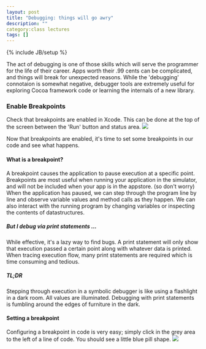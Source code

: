 ```yaml
---
layout: post
title: "Debugging: things will go awry"
description: ""
category:class lectures
tags: []
---
```

{% include JB/setup %}

The act of debugging is one of those skills which will serve the programmer for
the life of their career. Apps worth their .99 cents can be complicated, and
things will break for unexpected reasons. While the 'debugging' connotaion is
somewhat negative, debugger tools are extremely useful for exploring Cocoa
framework code or learning the internals of a new library. 

### Enable Breakpoints

Check that breakpoints are enabled in Xcode. This can be done at the top of the
screen between the 'Run' button and status area.
![]({{BASEPATH}}images/Lecture5/enable_breakpoints.png)

Now that breakpoints are enabled, it's time to set some breakpoints in our code
and see what happens.

#### What is a breakpoint?
A breakpoint causes the application to pause execution at a specific point.
Breakpoints are most useful when running your application in the simulator, and
will not be included when your app is in the appstore. (so don't worry) When
the application has paused, we can step through the program line by line and
observe variable values and method calls as they happen. We can also interact
with the running program by changing variables or inspecting the contents of
datastructures.

##### But I debug via print statements ...
While effective, it's a lazy way to find bugs. A print statement will only show
that execution passed a certain point along with whatever data is printed. When
tracing execution flow, many print statements are required which is time 
consuming and tedious. 
##### TL;DR
Stepping through execution in a symbolic debugger is
like using a flashlight in a dark room. All values are illuminated. Debugging
with print statements is fumbling around the edges of furniture in the dark.

#### Setting a breakpoint
Configuring a breakpoint in code is very easy; simply click in the grey area to
the left of a line of code. You should see a little blue pill shape.
![]({{BASEPATH}}images/Lecture5/code_breakpoint.png)
